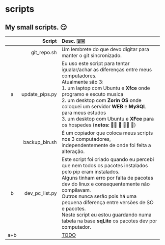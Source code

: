 # scripts

## My small scripts. :smirk:

||Script|Desc. :brazil:|
|:-:|-----:|:-----|
||git_repo.sh|Um lembrete do que devo digitar para manter o git sincronizado.|
|a|update_pips.py|Eu uso este script para tentar igualar/achar as diferenças entre meus computadores.<br /> Atualmente são 3:<br /> 1. um laptop com Ubuntu e <b>Xfce</b> onde programo e escuto musica<br /> 2. um desktop com <b>Zorin OS</b> onde coloquei um servidor <b>WEB</b> e <b>MySQL</b> para meus estudos<br /> 3. um desktop com Ubuntu e <b>XFce</b> para os hospedes (**netos: :girl::girl: :girl: :boy::girl: :boy:**)<br />|
||backup_bin.sh|É um copiador que coloca meus scripts nos 3 computadores, independentemente de onde foi feita a alteração.|
|b|dev_pc_list.py|Este script foi criado quando eu percebi que nem todos os pacotes instalados pelo pip eram instalados.<br />Alguns tinham erro por falta de pacotes dev do linux e consequentemente não compilavam.<br />Outros nunca serão pois há uma pequena diferença entre versões de SO e pacotes.<br />Neste script eu estou guardando numa tabela na base <b>sqLite</b> os pacotes dev por computador.|
|a+b||[TODO](https://github.com/freric-51/scripts/blob/main/TODO.md)|
